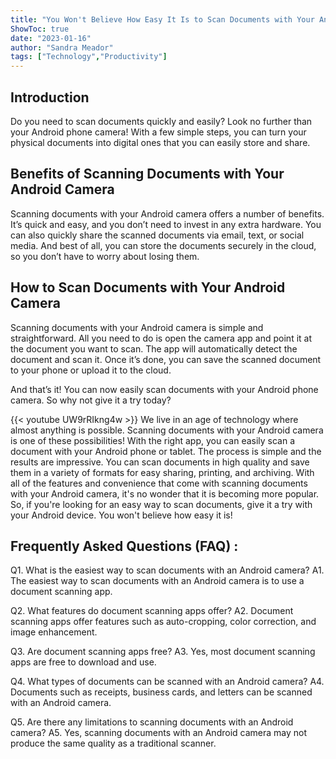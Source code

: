 ```yaml
---
title: "You Won't Believe How Easy It Is to Scan Documents with Your Android Camera!"
ShowToc: true 
date: "2023-01-16"
author: "Sandra Meador" 
tags: ["Technology","Productivity"]
---
```

## Introduction

Do you need to scan documents quickly and easily? Look no further than your Android phone camera! With a few simple steps, you can turn your physical documents into digital ones that you can easily store and share. 

## Benefits of Scanning Documents with Your Android Camera

Scanning documents with your Android camera offers a number of benefits. It’s quick and easy, and you don’t need to invest in any extra hardware. You can also quickly share the scanned documents via email, text, or social media. And best of all, you can store the documents securely in the cloud, so you don’t have to worry about losing them. 

## How to Scan Documents with Your Android Camera

Scanning documents with your Android camera is simple and straightforward. All you need to do is open the camera app and point it at the document you want to scan. The app will automatically detect the document and scan it. Once it’s done, you can save the scanned document to your phone or upload it to the cloud. 

And that’s it! You can now easily scan documents with your Android phone camera. So why not give it a try today?

{{< youtube UW9rRIkng4w >}} 
We live in an age of technology where almost anything is possible. Scanning documents with your Android camera is one of these possibilities! With the right app, you can easily scan a document with your Android phone or tablet. The process is simple and the results are impressive. You can scan documents in high quality and save them in a variety of formats for easy sharing, printing, and archiving. With all of the features and convenience that come with scanning documents with your Android camera, it's no wonder that it is becoming more popular. So, if you're looking for an easy way to scan documents, give it a try with your Android device. You won't believe how easy it is!

## Frequently Asked Questions (FAQ) :
Q1. What is the easiest way to scan documents with an Android camera?
A1. The easiest way to scan documents with an Android camera is to use a document scanning app.

Q2. What features do document scanning apps offer?
A2. Document scanning apps offer features such as auto-cropping, color correction, and image enhancement.

Q3. Are document scanning apps free?
A3. Yes, most document scanning apps are free to download and use.

Q4. What types of documents can be scanned with an Android camera?
A4. Documents such as receipts, business cards, and letters can be scanned with an Android camera.

Q5. Are there any limitations to scanning documents with an Android camera?
A5. Yes, scanning documents with an Android camera may not produce the same quality as a traditional scanner.


